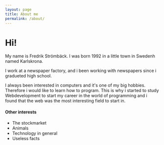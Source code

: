 ```yaml
---
layout: page
title: About me
permalink: /about/
---
```


# Hi!

My name is Fredrik Strömbäck.
I was born 1992 in a little town in Swedenh  
named Karlskrona.

I work at a newspaper factory, and i been working with newspapers since i gradueted high school.

I always been interested in computers and it's one of my big hobbies. Therefore i would like to learn how to program.  This is why i started to study Webdevelopment to start my career in the world of programming and i found that the web was the most interesting field to start in.

#### Other interests
* The stockmarket
* Animals
* Technology in general
* Useless facts